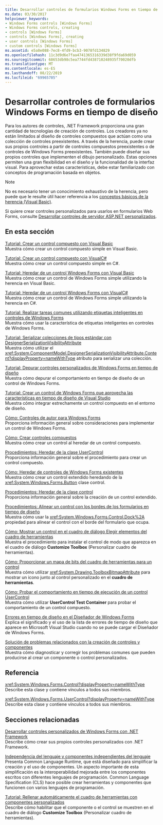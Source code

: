 ```yaml
---
title: Desarrollar controles de formularios Windows Forms en tiempo de diseño
ms.date: 03/30/2017
helpviewer_keywords:
- Windows Forms controls [Windows Forms]
- Windows Forms controls, creating
- controls [Windows Forms]
- controls [Windows Forms], creating
- user controls [Windows Forms]
- custom controls [Windows Forms]
ms.assetid: e5a8e088-7ec8-4fd9-bcb3-9078fd134829
ms.openlocfilehash: 11c3d9d6e7faa4741365316339d38f9fda69d059
ms.sourcegitcommit: 68653db98c5ea7744fd438710248935f70020dfb
ms.translationtype: MT
ms.contentlocale: es-ES
ms.lasthandoff: 08/22/2019
ms.locfileid: "69965705"
---
```

# <a name="developing-windows-forms-controls-at-design-time"></a>Desarrollar controles de formularios Windows Forms en tiempo de diseño
Para los autores de controles, .NET Framework proporciona una gran cantidad de tecnologías de creación de controles. Los creadores ya no están limitados al diseño de controles compuestos que actúan como una colección de controles preexistentes. A través de la herencia, puede crear sus propios controles a partir de controles compuestos preexistentes o de controles de Windows Forms preexistentes. También puede diseñar sus propios controles que implementen el dibujo personalizado. Estas opciones permiten una gran flexibilidad en el diseño y la funcionalidad de la interfaz visual. Para aprovechar estas características, debe estar familiarizado con conceptos de programación basada en objetos.  
  
> [!NOTE]
> No es necesario tener un conocimiento exhaustivo de la herencia, pero puede que le resulte útil hacer referencia a los [conceptos básicos de la herencia (Visual Basic)](../../../visual-basic/programming-guide/language-features/objects-and-classes/inheritance-basics.md).  
  
 Si quiere crear controles personalizados para usarlos en formularios Web Forms, consulte [Desarrollar controles de servidor ASP.NET personalizados](https://docs.microsoft.com/previous-versions/aspnet/zt27tfhy(v=vs.100)).  
  
## <a name="in-this-section"></a>En esta sección  
 [Tutorial: Crear un control compuesto con Visual Basic](walkthrough-authoring-a-composite-control-with-visual-basic.md)  
 Muestra cómo crear un control compuesto simple en Visual Basic.  
  
 [Tutorial: Crear un control compuesto con VisualC#](walkthrough-authoring-a-composite-control-with-visual-csharp.md)  
 Muestra cómo crear un control compuesto simple en C#.  
  
 [Tutorial: Heredar de un control Windows Forms con Visual Basic](walkthrough-inheriting-from-a-windows-forms-control-with-visual-basic.md)  
 Muestra cómo crear un control de Windows Forms simple utilizando la herencia en Visual Basic.  
  
 [Tutorial: Heredar de un control Windows Forms con VisualC#](walkthrough-inheriting-from-a-windows-forms-control-with-visual-csharp.md)  
 Muestra cómo crear un control de Windows Forms simple utilizando la herencia en C#.  
  
 [Tutorial: Realizar tareas comunes utilizando etiquetas inteligentes en controles de Windows Forms](performing-common-tasks-using-smart-tags-on-wf-controls.md)  
 Muestra cómo usar la característica de etiquetas inteligentes en controles de Windows Forms.  
  
 [Tutorial: Serializar colecciones de tipos estándar con DesignerSerializationVisibilityAttribute](serializing-collections-designerserializationvisibilityattribute.md)  
 Muestra cómo utilizar el <xref:System.ComponentModel.DesignerSerializationVisibilityAttribute.Content?displayProperty=nameWithType> atributo para serializar una colección.  
  
 [Tutorial: Depurar controles personalizados de Windows Forms en tiempo de diseño](walkthrough-debugging-custom-windows-forms-controls-at-design-time.md)  
 Muestra cómo depurar el comportamiento en tiempo de diseño de un control de Windows Forms.  
  
 [Tutorial: Crear un control de Windows Forms que aprovecha las características en tiempo de diseño de Visual Studio](creating-a-wf-control-design-time-features.md)  
 Muestra cómo integrar estrechamente un control compuesto en el entorno de diseño.  
  
 [Cómo: Controles de autor para Windows Forms](how-to-author-controls-for-windows-forms.md)  
 Proporciona información general sobre consideraciones para implementar un control de Windows Forms.  
  
 [Cómo: Crear controles compuestos](how-to-author-composite-controls.md)  
 Muestra cómo crear un control al heredar de un control compuesto.  
  
 [Procedimientos: Heredar de la clase UserControl](how-to-inherit-from-the-usercontrol-class.md)  
 Proporciona información general sobre el procedimiento para crear un control compuesto.  
  
 [Cómo: Heredar de controles de Windows Forms existentes](how-to-inherit-from-existing-windows-forms-controls.md)  
 Muestra cómo crear un control extendido heredando de la <xref:System.Windows.Forms.Button> clase control.  
  
 [Procedimientos: Heredar de la clase control](how-to-inherit-from-the-control-class.md)  
 Proporciona información general sobre la creación de un control extendido.  
  
 [Procedimientos: Alinear un control con los bordes de los formularios en tiempo de diseño](how-to-align-a-control-to-the-edges-of-forms-at-design-time.md)  
 Muestra cómo usar la <xref:System.Windows.Forms.Control.Dock%2A> propiedad para alinear el control con el borde del formulario que ocupa.  
  
 [Cómo: Mostrar un control en el cuadro de diálogo Elegir elementos del cuadro de herramientas](how-to-display-a-control-in-the-choose-toolbox-items-dialog-box.md)  
 Muestra el procedimiento para instalar el control de modo que aparezca en el cuadro de diálogo **Customize Toolbox** (Personalizar cuadro de herramientas).  
  
 [Cómo: Proporcionar un mapa de bits del cuadro de herramientas para un control](how-to-provide-a-toolbox-bitmap-for-a-control.md)  
 Muestra cómo utilizar <xref:System.Drawing.ToolboxBitmapAttribute> para mostrar un icono junto al control personalizado en el **cuadro de herramientas**.  
  
 [Cómo: Probar el comportamiento en tiempo de ejecución de un control UserControl](how-to-test-the-run-time-behavior-of-a-usercontrol.md)  
 Muestra cómo utilizar **UserControl Test Container** para probar el comportamiento de un control compuesto.  
  
 [Errores en tiempo de diseño en el Diseñador de Windows Forms](design-time-errors-in-the-windows-forms-designer.md)  
 Explica el significado y el uso de la lista de errores de tiempo de diseño que aparece en Microsoft Visual Studio cuando no se puede cargar el Diseñador de Windows Forms.  
  
 [Solución de problemas relacionados con la creación de controles y componentes](troubleshooting-control-and-component-authoring.md)  
 Muestra cómo diagnosticar y corregir los problemas comunes que pueden producirse al crear un componente o control personalizados.  
  
## <a name="reference"></a>Referencia  
 <xref:System.Windows.Forms.Control?displayProperty=nameWithType>  
 Describe esta clase y contiene vínculos a todos sus miembros.  
  
 <xref:System.Windows.Forms.UserControl?displayProperty=nameWithType>  
 Describe esta clase y contiene vínculos a todos sus miembros.  
  
## <a name="related-sections"></a>Secciones relacionadas  
 [Desarrollar controles personalizados de Windows Forms con .NET Framework](developing-custom-windows-forms-controls.md)  
 Describe cómo crear sus propios controles personalizados con .NET Framework.  
  
 [Independencia del lenguaje y componentes independientes del lenguaje](../../../standard/language-independence-and-language-independent-components.md)  
 Presenta Common Language Runtime, que está diseñado para simplificar la creación y el uso de componentes. Un aspecto importante de esta simplificación es la interoperabilidad mejorada entre los componentes escritos con diferentes lenguajes de programación. Common Language Specification (CLS) hace posible crear herramientas y componentes que funcionen con varios lenguajes de programación.  
  
 [Tutorial: Rellenar automáticamente el cuadro de herramientas con componentes personalizados](walkthrough-automatically-populating-the-toolbox-with-custom-components.md)  
 Describe cómo habilitar que el componente o el control se muestren en el cuadro de diálogo **Customize Toolbox** (Personalizar cuadro de herramientas).
